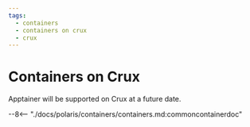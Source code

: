 ```yaml
---
tags:
  - containers
  - containers on crux
  - crux
---
```


# Containers on Crux

Apptainer will be supported on Crux at a future date.

--8<-- "./docs/polaris/containers/containers.md:commoncontainerdoc"